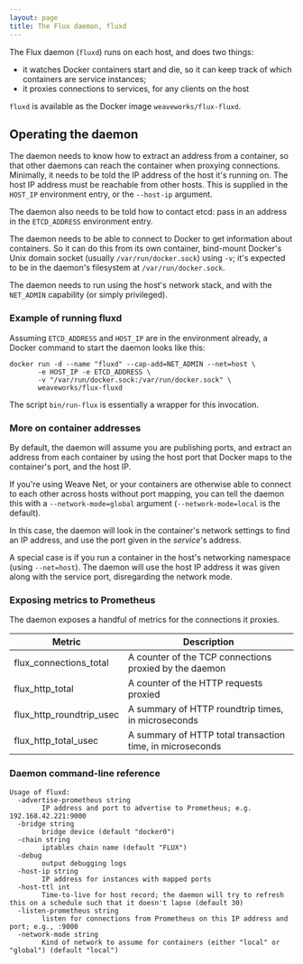 ```yaml
---
layout: page
title: The Flux daemon, fluxd
---
```


The Flux daemon (`fluxd`) runs on each host, and does two things:

 - it watches Docker containers start and die, so it can keep track of
   which containers are service instances;
 - it proxies connections to services, for any clients on the host

`fluxd` is available as the Docker image `weaveworks/flux-fluxd`.

## Operating the daemon

The daemon needs to know how to extract an address from a container,
so that other daemons can reach the container when proxying
connections. Minimally, it needs to be told the IP address of the host
it's running on. The host IP address must be reachable from other
hosts. This is supplied in the `HOST_IP` environment entry, or the
`--host-ip` argument.

The daemon also needs to be told how to contact etcd: pass in an
address in the `ETCD_ADDRESS` environment entry.

The daemon needs to be able to connect to Docker to get information
about containers. So it can do this from its own container, bind-mount
Docker's Unix domain socket (usually `/var/run/docker.sock`) using
`-v`; it's expected to be in the daemon's filesystem at
`/var/run/docker.sock`.

The daemon needs to run using the host's network stack, and with the
`NET_ADMIN` capability (or simply privileged).

### Example of running fluxd

Assuming `ETCD_ADDRESS` and `HOST_IP` are in the environment already,
a Docker command to start the daemon looks like this:

```
docker run -d --name "fluxd" --cap-add=NET_ADMIN --net=host \
       -e HOST_IP -e ETCD_ADDRESS \
       -v "/var/run/docker.sock:/var/run/docker.sock" \
       weaveworks/flux-fluxd
```

The script `bin/run-flux` is essentially a wrapper for this
invocation.

### More on container addresses

By default, the daemon will assume you are publishing ports, and
extract an address from each container by using the host port that
Docker maps to the container's port, and the host IP.

If you're using Weave Net, or your containers are otherwise able to
connect to each other across hosts without port mapping, you can tell
the daemon this with a `--network-mode=global` argument
(`--network-mode=local` is the default).

In this case, the daemon will look in the container's network settings
to find an IP address, and use the port given in the _service_'s
address.

A special case is if you run a container in the host's networking
namespace (using `--net=host`). The daemon will use the host IP
address it was given along with the service port, disregarding the
network mode.

### Exposing metrics to Prometheus

The daemon exposes a handful of metrics for the connections it
proxies.

| Metric | Description |
|--------|-------------|
| flux_connections_total | A counter of the TCP connections proxied by the daemon |
| flux_http_total | A counter of the HTTP requests proxied |
| flux_http_roundtrip_usec | A summary of HTTP roundtrip times, in microseconds |
| flux_http_total_usec | A summary of HTTP total transaction time, in microseconds |

### Daemon command-line reference

```
Usage of fluxd:
  -advertise-prometheus string
    	IP address and port to advertise to Prometheus; e.g. 192.168.42.221:9000
  -bridge string
    	bridge device (default "docker0")
  -chain string
    	iptables chain name (default "FLUX")
  -debug
    	output debugging logs
  -host-ip string
    	IP address for instances with mapped ports
  -host-ttl int
    	Time-to-live for host record; the daemon will try to refresh this on a schedule such that it doesn't lapse (default 30)
  -listen-prometheus string
    	listen for connections from Prometheus on this IP address and port; e.g., :9000
  -network-mode string
    	Kind of network to assume for containers (either "local" or "global") (default "local")
```
